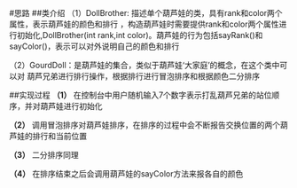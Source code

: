 #思路
##类介绍
（1）DollBrother: 描述单个葫芦娃的类，具有rank和color两个属性，表示葫芦娃的颜色和排行
，构造葫芦娃时需要提供rank和color两个属性进行初始化,DollBrother(int rank,int color)。葫芦娃的行为包括sayRank()和sayColor()，表示可以对外说明自己的颜色和排行

（2）GourdDoll：是葫芦娃的集合，类似于葫芦娃‘大家庭’的概念，在这个类中可以对
葫芦兄弟进行排行操作，根据排行进行冒泡排序和根据颜色二分排序

##实现过程
**（1）**
在控制台中用户随机输入7个数字表示打乱葫芦兄弟的站位顺序，并对葫芦娃进行初始化

**（2）**
调用冒泡排序对葫芦娃排序，在排序的过程中会不断报告交换位置的两个葫芦娃的排行和当前位置

**（3）**
二分排序同理

**（4）**
在排序结束之后会调用葫芦娃的sayColor方法来报各自的颜色
